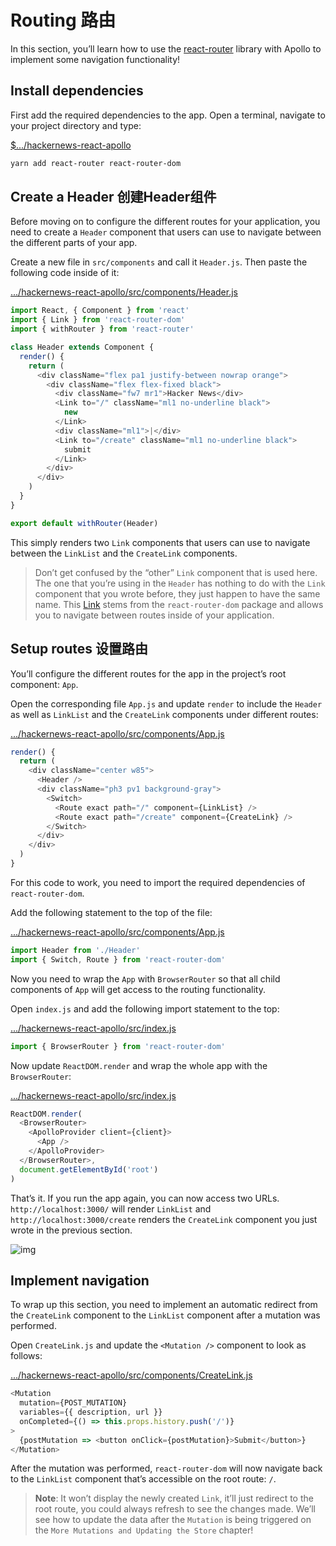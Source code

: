 # Routing 路由

In this section, you’ll learn how to use the [react-router](https://github.com/ReactTraining/react-router) library with Apollo to implement some navigation functionality!

## Install dependencies

First add the required dependencies to the app. Open a terminal, navigate to your project directory and type:
      

[$](https://github.com/howtographql/react-apollo/blob/master/hackernews-react-apollo)[.../hackernews-react-apollo](https://github.com/howtographql/react-apollo/blob/master/hackernews-react-apollo)

```bash
yarn add react-router react-router-dom
```
      

## Create a Header 创建Header组件

Before moving on to configure the different routes for your application, you need to create a `Header` component that users can use to navigate between the different parts of your app.

Create a new file in `src/components` and call it `Header.js`. Then paste the following code inside of it:      

[ ](https://github.com/howtographql/react-apollo/blob/master/src/components/Header.js)[  .../hackernews-react-apollo/src/components/Header.js](https://github.com/howtographql/react-apollo/blob/master/src/components/Header.js)

```js
import React, { Component } from 'react'
import { Link } from 'react-router-dom'
import { withRouter } from 'react-router'

class Header extends Component {
  render() {
    return (
      <div className="flex pa1 justify-between nowrap orange">
        <div className="flex flex-fixed black">
          <div className="fw7 mr1">Hacker News</div>
          <Link to="/" className="ml1 no-underline black">
            new
          </Link>
          <div className="ml1">|</div>
          <Link to="/create" className="ml1 no-underline black">
            submit
          </Link>
        </div>
      </div>
    )
  }
}

export default withRouter(Header)
```

 This simply renders two `Link` components that users can use to navigate between the `LinkList` and the `CreateLink` components.


> Don’t get confused by the “other” `Link` component that is used here. The one that you’re using in the `Header` has nothing to do with the `Link` component that you wrote before, they just happen to have the same name. This [Link](https://github.com/ReactTraining/react-router/blob/master/packages/react-router-dom/docs/api/Link.md) stems from the `react-router-dom` package and allows you to navigate between routes inside of your application.

## Setup routes 设置路由

You’ll configure the different routes for the app in the project’s root component: `App`.

Open the corresponding file `App.js` and update `render` to include the `Header` as well as `LinkList` and the `CreateLink` components under different routes:      

[ ](https://github.com/howtographql/react-apollo/blob/master/src/components/App.js)[  .../hackernews-react-apollo/src/components/App.js](https://github.com/howtographql/react-apollo/blob/master/src/components/App.js)

```js
render() {
  return (
    <div className="center w85">
      <Header />
      <div className="ph3 pv1 background-gray">
        <Switch>
          <Route exact path="/" component={LinkList} />
          <Route exact path="/create" component={CreateLink} />
        </Switch>
      </div>
    </div>
  )
}
```

For this code to work, you need to import the required dependencies of `react-router-dom`.

Add the following statement to the top of the file:
      

[ ](https://github.com/howtographql/react-apollo/blob/master/src/components/App.js) [  .../hackernews-react-apollo/src/components/App.js](https://github.com/howtographql/react-apollo/blob/master/src/components/App.js)

```js
import Header from './Header'
import { Switch, Route } from 'react-router-dom'
```

Now you need to wrap the `App` with `BrowserRouter` so that all child components of `App` will get access to the routing functionality.

Open `index.js` and add the following import statement to the top:      

[ ](https://github.com/howtographql/react-apollo/blob/master/src/index.js)[  .../hackernews-react-apollo/src/index.js](https://github.com/howtographql/react-apollo/blob/master/src/index.js)

```js
import { BrowserRouter } from 'react-router-dom'
```

 Now update `ReactDOM.render` and wrap the whole app with the `BrowserRouter`:      

[ ](https://github.com/howtographql/react-apollo/blob/master/src/index.js)[  .../hackernews-react-apollo/src/index.js](https://github.com/howtographql/react-apollo/blob/master/src/index.js)

```js
ReactDOM.render(
  <BrowserRouter>
    <ApolloProvider client={client}>
      <App />
    </ApolloProvider>
  </BrowserRouter>,
  document.getElementById('root')
)
```

That’s it. If you run the app again, you can now access two URLs. `http://localhost:3000/` will render `LinkList` and `http://localhost:3000/create` renders the `CreateLink` component you just wrote in the previous section.

![img](https://imgur.com/X9bmkQH.png)


## Implement navigation

To wrap up this section, you need to implement an automatic redirect from the `CreateLink` component to the `LinkList` component after a mutation was performed.


Open `CreateLink.js` and update the `<Mutation />` component to look as follows:

[ ](https://github.com/howtographql/react-apollo/blob/master/src/components/CreateLink.js)[  .../hackernews-react-apollo/src/components/CreateLink.js](https://github.com/howtographql/react-apollo/blob/master/src/components/CreateLink.js)

```js
<Mutation
  mutation={POST_MUTATION}
  variables={{ description, url }}
  onCompleted={() => this.props.history.push('/')}
>
  {postMutation => <button onClick={postMutation}>Submit</button>}
</Mutation>
```

After the mutation was performed, `react-router-dom` will now navigate back to the `LinkList` component that’s accessible on the root route: `/`.



> **Note**: It won’t display the newly created `Link`, it’ll just redirect to the root route, you could always refresh to see  the changes made. We’ll see how to update the data after the `Mutation` is being triggered on the `More Mutations and Updating the Store` chapter!